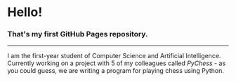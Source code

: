 # Hello!

### That's my first GitHub Pages repository.

---

I am the first-year student of Computer Science and Artificial Intelligence.
Currently working on a project with 5 of my colleagues called *PyChess* - as you could guess, we are writing a program for playing chess using Python.


